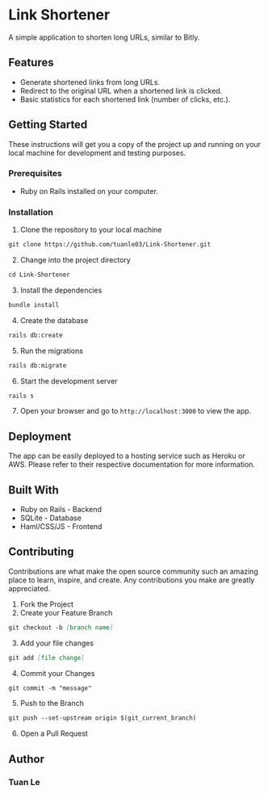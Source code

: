 # Link Shortener
A simple application to shorten long URLs, similar to Bitly.

## Features
- Generate shortened links from long URLs.
- Redirect to the original URL when a shortened link is clicked.
- Basic statistics for each shortened link (number of clicks, etc.).

## Getting Started
These instructions will get you a copy of the project up and running on your local machine for development and testing purposes.

### Prerequisites
- Ruby on Rails installed on your computer.

### Installation
1. Clone the repository to your local machine
```md
git clone https://github.com/tuanle03/Link-Shortener.git
```
2. Change into the project directory
```md
cd Link-Shortener
```
3. Install the dependencies
```md
bundle install
```
4. Create the database
```md 
rails db:create
```
5. Run the migrations
```md
rails db:migrate
```
6. Start the development server 
```md
rails s
```
7. Open your browser and go to `http://localhost:3000` to view the app.
## Deployment
The app can be easily deployed to a hosting service such as Heroku or AWS. Please refer to their respective documentation for more information.

## Built With
- Ruby on Rails - Backend
- SQLite - Database
- Haml/CSS/JS - Frontend

## Contributing
Contributions are what make the open source community such an amazing place to learn, inspire, and create. Any contributions you make are greatly appreciated.

1. Fork the Project
2. Create your Feature Branch 
```md 
git checkout -b [branch name]
```
3. Add your file changes 
```md 
git add [file change]
```
4. Commit your Changes 
```md 
git commit -m "message"
```
5. Push to the Branch 
```md
git push --set-upstream origin $(git_current_branch)
```
6. Open a Pull Request

## Author
### Tuan Le
